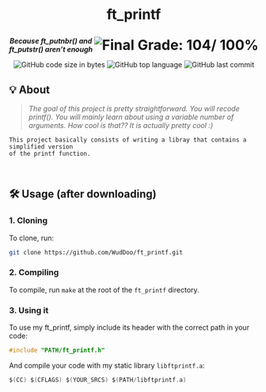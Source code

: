 <h1>
	<p align="center">ft_printf</p>
	<img align="right" alt="Final Grade: 104/ 100%" src="https://img.shields.io/badge/-%20104%20%2F%20100-success">
</h1>
<p align="center">
	<b><i>Because ft_putnbr() and ft_putstr() aren’t enough</b></i>
</p>
<p align="center">
	<img alt="GitHub code size in bytes" src="https://img.shields.io/github/languages/code-size/WudDoo/ft_printf">
	<img alt="GitHub top language" src="https://img.shields.io/github/languages/top/WudDoo/ft_printf">
	<img alt="GitHub last commit" src="https://img.shields.io/github/last-commit/WudDoo/ft_printf">
</p>

## 💡 About

> _The goal of this project is pretty straightforward. You will recode printf().
You will mainly learn about using a variable number of arguments. How cool is that??
It is actually pretty cool :)_

	This project basically consists of writing a libray that contains a simplified version
	of the printf function.
<br>

## 🛠️ Usage (after downloading)

### **1. Cloning**

To clone, run:
```ZSH
git clone https://github.com/WudDoo/ft_printf.git
```

### **2. Compiling**

To compile, run `make` at the root of the `ft_printf` directory.


### **3. Using it**

To use my ft_printf, simply include its header with the correct path in your code:

```C
#include "PATH/ft_printf.h"
```

And compile your code with my static library `libftprintf.a`:

```C
$(CC) $(CFLAGS) $(YOUR_SRCS) $(PATH/libftprintf.a)
```
